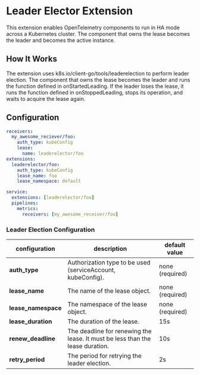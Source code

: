 # Leader Elector Extension

This extension enables OpenTelemetry components to run in HA mode across a Kubernetes cluster. The component that owns the lease becomes the leader and becomes the active instance.
## How It Works

The extension uses k8s.io/client-go/tools/leaderelection to perform leader election. The component that owns the lease becomes the leader and runs the function defined in onStartedLeading. If the leader loses the lease, it runs the function defined in onStoppedLeading, stops its operation, and waits to acquire the lease again.
## Configuration

```yaml
receivers:
  my_awesome_reciever/foo:
    auth_type: kubeConfig
    lease:
      name: leaderelector/foo
extensions:
  leaderelector/foo:
    auth_type: kubeConfig
    lease_name: foo
    lease_namespace: default

service:
  extensions: [leaderelector/foo]
  pipelines:
    metrics:
      receivers: [my_awesome_receiver/foo]
```

### Leader Election Configuration
| configuration       | description                                                                   | default value   |
|---------------------|-------------------------------------------------------------------------------|-----------------|
| **auth_type**       | Authorization type to be used (serviceAccount, kubeConfig).                   | none (required) |
| **lease_name**      | The name of the lease object.                                                 | none (required) |
| **lease_namespace** | The namespace of the lease object.                                            | none (required) |
| **lease_duration**  | The duration of the lease.                                                    | 15s             |
| **renew_deadline**  | The deadline for renewing the lease. It must be less than the lease duration. | 10s             |
| **retry_period**    | The period for retrying the leader election.                                  | 2s              |
